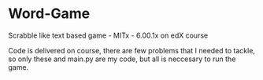 # Word-Game
Scrabble like text based game - MITx - 6.00.1x on edX course

Code is delivered on course, there are few problems that I needed to tackle, so only these and main.py are my code, but all is neccesary to run the game.
